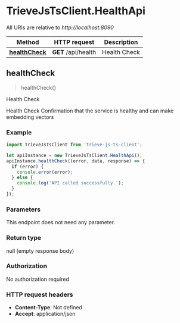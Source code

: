 # TrieveJsTsClient.HealthApi

All URIs are relative to *http://localhost:8090*

Method | HTTP request | Description
------------- | ------------- | -------------
[**healthCheck**](HealthApi.md#healthCheck) | **GET** /api/health | Health Check



## healthCheck

> healthCheck()

Health Check

Health Check  Confirmation that the service is healthy and can make embedding vectors

### Example

```javascript
import TrieveJsTsClient from 'trieve-js-ts-client';

let apiInstance = new TrieveJsTsClient.HealthApi();
apiInstance.healthCheck((error, data, response) => {
  if (error) {
    console.error(error);
  } else {
    console.log('API called successfully.');
  }
});
```

### Parameters

This endpoint does not need any parameter.

### Return type

null (empty response body)

### Authorization

No authorization required

### HTTP request headers

- **Content-Type**: Not defined
- **Accept**: application/json

